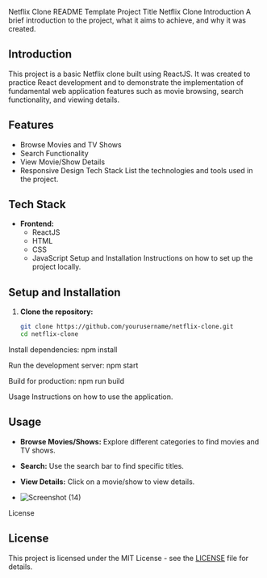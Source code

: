 Netflix Clone README Template
Project Title
Netflix Clone
Introduction
A brief introduction to the project, what it aims to achieve, and why it was created.
## Introduction

This project is a basic Netflix clone built using ReactJS. It was created to practice React development and to demonstrate the implementation of fundamental web application features such as movie browsing, search functionality, and viewing details.

## Features

- Browse Movies and TV Shows
- Search Functionality
- View Movie/Show Details
- Responsive Design
Tech Stack
List the technologies and tools used in the project.
## Tech Stack

- **Frontend:**
  - ReactJS
  - HTML
  - CSS
  - JavaScript
Setup and Installation
Instructions on how to set up the project locally.
## Setup and Installation

1. **Clone the repository:**
   ```sh
   git clone https://github.com/yourusername/netflix-clone.git
   cd netflix-clone
Install dependencies:
npm install

Run the development server:
npm start

Build for production:
npm run build

Usage
Instructions on how to use the application.
## Usage

- **Browse Movies/Shows:** Explore different categories to find movies and TV shows.
- **Search:** Use the search bar to find specific titles.
- **View Details:** Click on a movie/show to view details.

- ![Screenshot (14)](https://github.com/user-attachments/assets/42174ad2-61cb-40b0-87e8-390a4ac4530a)


License
## License

This project is licensed under the MIT License - see the [LICENSE](LICENSE) file for details.


